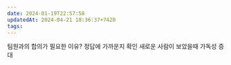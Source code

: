 ```yaml
---
date: 2024-01-19T22:57:58
updatedAt: 2024-04-21 18:36:37+7420
tags: 
---
```

팀원과의 합의가 필요한 이유?
정답에 가까운지 확인
새로운 사람이 보았을때 가독성 증대
